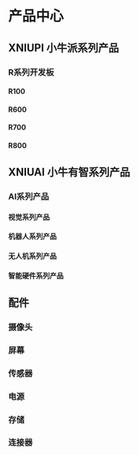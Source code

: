 # 产品中心

## XNIUPI 小牛派系列产品

### R系列开发板

#### R100

#### R600

#### R700

#### R800


## XNIUAI 小牛有智系列产品

### AI系列产品

#### 视觉系列产品

#### 机器人系列产品

#### 无人机系列产品

#### 智能硬件系列产品


## 配件

### 摄像头

### 屏幕

### 传感器

### 电源

### 存储

### 连接器